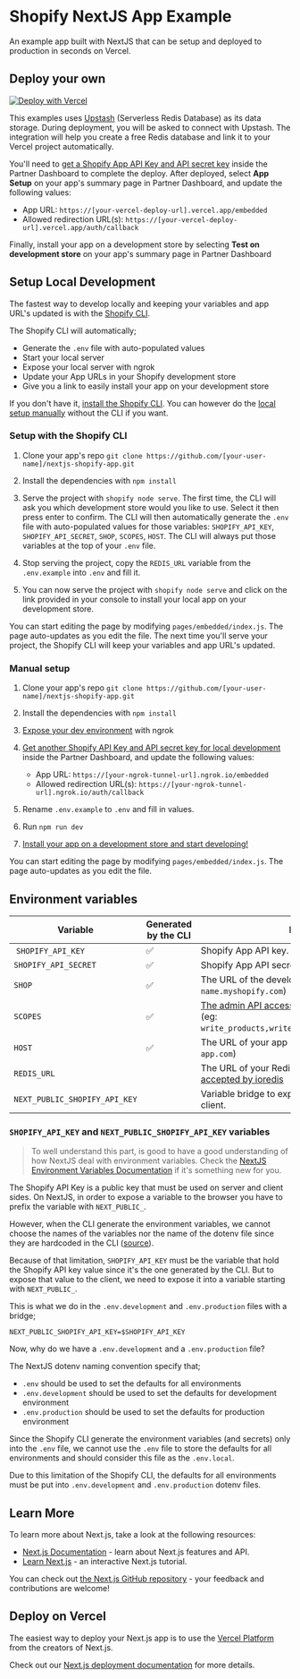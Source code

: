 # Shopify NextJS App Example

An example app built with NextJS that can be setup and deployed to production in seconds on Vercel. 

## Deploy your own

[![Deploy with Vercel](https://vercel.com/button)](https://vercel.com/new/git/external?repository-url=https%3A%2F%2Fgithub.com%2Ft-kelly%2Fnextjs-shopify-app&env=SHOPIFY_API_KEY,SHOPIFY_API_SECRET&project-name=shopify-nextjs-app&repository-name=shopify-nextjs-app&integration-ids=oac_V3R1GIpkoJorr6fqyiwdhl17)

This examples uses [Upstash](https://upstash.com/) (Serverless Redis Database) as its data storage. During deployment, you will be asked to connect with Upstash. The integration will help you create a free Redis database and link it to your Vercel project automatically.

You'll need to [get a Shopify App API Key and API secret key](https://shopify.dev/tutorials/build-a-shopify-app-with-node-and-react/embed-your-app-in-shopify#get-a-shopify-api-key) inside the Partner Dashboard to complete the deploy. After deployed, select **App Setup** on your app's summary page in Partner Dashboard, and update the following values:

- App URL: `https://[your-vercel-deploy-url].vercel.app/embedded`
- Allowed redirection URL(s): `https://[your-vercel-deploy-url].vercel.app/auth/callback`

Finally, install your app on a development store by selecting **Test on development store** on your app's summary page in Partner Dashboard

## Setup Local Development

The fastest way to develop locally and keeping your variables and app URL's updated is with the [Shopify CLI](https://shopify.dev/apps/tools/cli). 

The Shopify CLI will automatically;
- Generate the `.env` file with auto-populated values
- Start your local server
- Expose your local server with ngrok
- Update your App URLs in your Shopify development store
- Give you a link to easily install your app on your development store

If you don't have it, [install the Shopify CLI](https://shopify.dev/apps/tools/cli/installation). You can however do the [local setup manually](#manual-setup) without the CLI if you want.

### Setup with the Shopify CLI

1. Clone your app's repo `git clone https://github.com/[your-user-name]/nextjs-shopify-app.git`

2. Install the dependencies with `npm install`

3. Serve the project with `shopify node serve`. The first time, the CLI will ask you which development store would you like to use. Select it then press enter to confirm. The CLI will then automatically generate the `.env` file with auto-populated values for those variables: `SHOPIFY_API_KEY`, `SHOPIFY_API_SECRET`, `SHOP`, `SCOPES`, `HOST`. The CLI will always put those variables at the top of your `.env` file.

4. Stop serving the project, copy the `REDIS_URL` variable from the `.env.example` into `.env` and fill it.

5. You can now serve the project with `shopify node serve` and click on the link provided in your console to install your local app on your development store.

You can start editing the page by modifying `pages/embedded/index.js`. The page auto-updates as you edit the file. The next time you'll serve your project, the Shopify CLI will keep your variables and app URL's updated.

### Manual setup

1. Clone your app's repo `git clone https://github.com/[your-user-name]/nextjs-shopify-app.git`

2. Install the dependencies with `npm install`

3. [Expose your dev environment](https://shopify.dev/tutorials/build-a-shopify-app-with-node-and-react/embed-your-app-in-shopify#expose-your-dev-environment) with ngrok

4. [Get another Shopify API Key and API secret key for local development](https://shopify.dev/tutorials/build-a-shopify-app-with-node-and-react/embed-your-app-in-shopify#get-a-shopify-api-key) inside the Partner Dashboard, and update the following values:

   - App URL: `https://[your-ngrok-tunnel-url].ngrok.io/embedded`
   - Allowed redirection URL(s): `https://[your-ngrok-tunnel-url].ngrok.io/auth/callback`

5. Rename `.env.example` to `.env` and fill in values.

6. Run `npm run dev`

7. [Install your app on a development store and start developing!](https://shopify.dev/tutorials/build-a-shopify-app-with-node-and-react/embed-your-app-in-shopify#authenticate-and-test)

You can start editing the page by modifying `pages/embedded/index.js`. The page auto-updates as you edit the file.

## Environment variables

| Variable | Generated by the CLI | Description |
| --- | --- | --- |
| `SHOPIFY_API_KEY` | ✅ | Shopify App API key. |
| `SHOPIFY_API_SECRET` | ✅ | Shopify App API secret. |
| `SHOP` | ✅ | The URL of the development store (eg: `my-shop-name.myshopify.com`) |
| `SCOPES` | ✅ | [The admin API access scopes](https://shopify.dev/api/admin/access-scopes) separated by comma (eg: `write_products,write_customers,write_draft_orders`) |
| `HOST` | ✅ | The URL of your app (eg: `https://my-shopify-app.com`) |
| `REDIS_URL` | | The URL of your Redis database in the [format accepted by ioredis](https://github.com/luin/ioredis#connect-to-redis) |
| `NEXT_PUBLIC_SHOPIFY_API_KEY` | | Variable bridge to expose the `SHOPIFY_API_KEY` to the client. |

### `SHOPIFY_API_KEY` and `NEXT_PUBLIC_SHOPIFY_API_KEY` variables

> To well understand this part, is good to have a good understanding of how NextJS deal with environment variables. Check the [NextJS Environment Variables Documentation](https://nextjs.org/docs/basic-features/environment-variables) if it's something new for you.

The Shopify API Key is a public key that must be used on server and client sides. On NextJS, in order to expose a variable to the browser you have to prefix the variable with `NEXT_PUBLIC_`.

However, when the CLI generate the environment variables, we cannot choose the names of the variables nor the name of the dotenv file since they are hardcoded in the CLI ([source](https://github.com/Shopify/shopify-cli/blob/7e8a8b9865c89c70ec5bc55900d2ca6e74737a63/lib/shopify-cli/resources/env_file.rb#L9)).

Because of that limitation, `SHOPIFY_API_KEY` must be the variable that hold the Shopify API key value since it's the one generated by the CLI. But to expose that value to the client, we need to expose it into a variable starting with `NEXT_PUBLIC_`. 

This is what we do in the `.env.development` and `.env.production` files with a bridge;

```
NEXT_PUBLIC_SHOPIFY_API_KEY=$SHOPIFY_API_KEY
```

Now, why do we have a `.env.development` and a `.env.production` file? 

The NextJS dotenv naming convention specify that;

- `.env` should be used to set the defaults for all environments
- `.env.development` should be used to set the defaults for development environment
- `.env.production` should be used to set the defaults for production environment

Since the Shopify CLI generate the environment variables (and secrets) only into the `.env` file, we cannot use the `.env` file to store the defaults for all environments and should consider this file as the `.env.local`.

Due to this limitation of the Shopify CLI, the defaults for all environments must be put into `.env.development` and `.env.production` dotenv files.


## Learn More

To learn more about Next.js, take a look at the following resources:

- [Next.js Documentation](https://nextjs.org/docs) - learn about Next.js features and API.
- [Learn Next.js](https://nextjs.org/learn) - an interactive Next.js tutorial.

You can check out [the Next.js GitHub repository](https://github.com/vercel/next.js/) - your feedback and contributions are welcome!

## Deploy on Vercel

The easiest way to deploy your Next.js app is to use the [Vercel Platform](https://vercel.com/import?utm_medium=default-template&filter=next.js&utm_source=create-next-app&utm_campaign=create-next-app-readme) from the creators of Next.js.

Check out our [Next.js deployment documentation](https://nextjs.org/docs/deployment) for more details.
